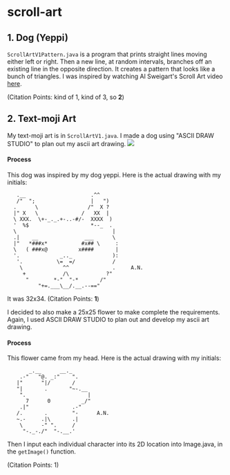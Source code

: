 # scroll-art

## 1. Dog (Yeppi)

`ScrollArtV1Pattern.java` is a program that prints straight lines moving either left or right. 
Then a new line, at random intervals, branches off an existing line in the opposite direction. 
It creates a pattern that looks like a bunch of triangles. I was inspired by watching Al Sweigart's Scroll Art video [here](https://www.youtube.com/watch?v=Sjk4UMpJqVs&embeds_referring_euri=https%3A%2F%2Fscrollart.org%2F&source_ve_path=MzY4NDIsMjM4NTE). 

(Citation Points: kind of 1, kind of 3, so **2**)


## 2. Text-moji Art 

My text-moji art is in `ScrollArtV1.java`.
I made a dog using "ASCII DRAW STUDIO" to plan out my ascii art drawing. 
![](https://www.asciiart.eu/ascii-draw-studio/app)
#### Process 
This dog was inspired by my dog yeppi. Here is the actual drawing with my initials:


       .__                     .^^ 
       /"  ";                  |   ")
      .      \                /"  X ?
      |" X   \              /   XX  |                                      
      \ XXX.  \+-_._.+-..-#/-  XXXX  )    
      '  %$                    *--_  .      
      \                               |  
      .|    __               ___      \                                                                                                        
      |"   *###x*           #x## \     :    
      \   ( ###x@          x####       |   
      '.             _.._             ):    
       '.           \=  =/            /                                                                                                       
        \             ^^              .     A.N.                                                                                         
         +            /\            ?"   
          "        *-"  "-*       /"  
              "+=.___\__/.__.--=="                                                                                                      
                                                                                                                                     
                                                                 
                                           
It was 32x34.
(Citation Points: **1**)

I decided to also make a 25x25 flower to make complete the requirements. Again, I used ASCII DRAW STUDIO to plan out and develop my ascii art 
drawing. 

#### Process 
This flower came from my head. Here is the actual drawing with my initials:

           _.__      __._                                      
        .-"   "@. _:"    ".    
       |"      "|/       /     
       "|       .       "~-.__  
        ".                    | 
          7      0          _/" 
        .|"              .-" 
       /.       .        "-      A.N.
       ~.-     .|\       .|  
        \      -" ".     /      
         "-._-./"  "-.__.' 
Then I input each individual character into its 2D location into Image.java, in the `getImage()` function. 

(Citation Points: 1)
